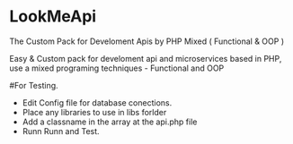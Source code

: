 # LookMeApi
The Custom Pack for Develoment Apis by PHP Mixed ( Functional &amp; OOP )

Easy & Custom pack for develoment api and microservices based in PHP, use a mixed programing techniques - Functional and OOP 

#For Testing.

 - Edit Config file for database conections.
 - Place any libraries to use in libs forlder
 - Add a classname in the array at the api.php file 
 - Runn Runn and Test.


